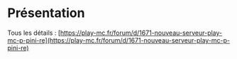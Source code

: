 # Présentation

Tous les détails : [https://play-mc.fr/forum/d/1671-nouveau-serveur-play-mc-p-pini-re](https://play-mc.fr/forum/d/1671-nouveau-serveur-play-mc-p-pini-re)